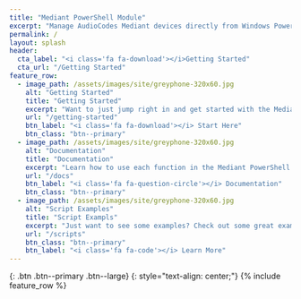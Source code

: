 ```yaml
---
title: "Mediant PowerShell Module"
excerpt: "Manage AudioCodes Mediant devices directly from Windows PowerShell"
permalink: /
layout: splash
header:
  cta_label: "<i class='fa fa-download'></i>Getting Started"
  cta_url: "/Getting Started"
feature_row:
  - image_path: /assets/images/site/greyphone-320x60.jpg
    alt: "Getting Started"
    title: "Getting Started"
    excerpt: "Want to just jump right in and get started with the Mediant PowerShell Mondule ?"
    url: "/getting-started"
    btn_label: "<i class='fa fa-download'></i> Start Here"
    btn_class: "btn--primary"
  - image_path: /assets/images/site/greyphone-320x60.jpg
    alt: "Documentation"
    title: "Documentation"
    excerpt: "Learn how to use each function in the Mediant PowerShell Module ?"
    url: "/docs"
    btn_label: "<i class='fa fa-question-circle'></i> Documentation"
    btn_class: "btn--primary"
  - image_path: /assets/images/site/greyphone-320x60.jpg
    alt: "Script Examples"
    title: "Script Exampls"
    excerpt: "Just want to see some examples? Check out some great example scripts right here."
    url: "/scripts"
    btn_class: "btn--primary"
    btn_label: "<i class='fa fa-code'></i> Learn More"
---
```

{: .btn .btn--primary .btn--large}
{: style="text-align: center;"}
{% include feature_row %}

